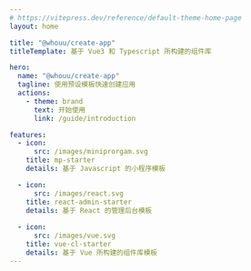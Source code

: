 ```yaml
---
# https://vitepress.dev/reference/default-theme-home-page
layout: home

title: "@whouu/create-app"
titleTemplate: 基于 Vue3 和 Typescript 所构建的组件库

hero:
  name: "@whouu/create-app"
  tagline: 使用预设模板快速创建应用
  actions:
    - theme: brand
      text: 开始使用
      link: /guide/introduction

features:
  - icon: 
      src: /images/miniprorgam.svg
    title: mp-starter
    details: 基于 Javascript 的小程序模板

  - icon:
      src: /images/react.svg
    title: react-admin-starter
    details: 基于 React 的管理后台模板
    
  - icon:
      src: /images/vue.svg
    title: vue-cl-starter
    details: 基于 Vue 所构建的组件库模板
---
```

